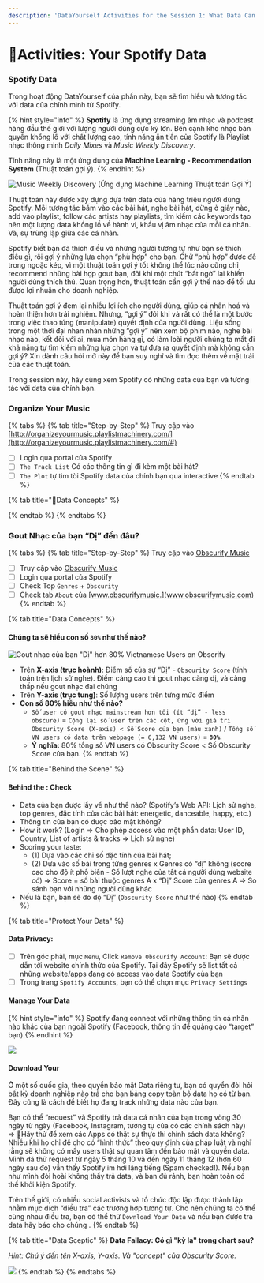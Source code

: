 ```yaml
---
description: 'DataYourself Activities for the Session 1: What Data Can Do?'
---
```


# Activities: Your Spotify Data

### Spotify Data

Trong hoạt động DataYourself của phần này, bạn sẽ tìm hiểu và tương tác với data của chính mình từ Spotify. 

{% hint style="info" %}
**Spotify** là ứng dụng streaming âm nhạc và podcast hàng đầu thế giới với lượng người dùng cực kỳ lớn. Bên cạnh kho nhạc bản quyền khổng lồ với chất lượng cao, tính năng ăn tiền của Spotify là Playlist nhạc thông minh _Daily Mixes_ và _Music Weekly Discovery_. 

Tính năng này là một ứng dụng của **Machine Learning - Recommendation System** \(Thuật toán gợi ý\).
{% endhint %}

![Music Weekly Discovery \(&#x1EE8;ng d&#x1EE5;ng Machine Learning Thu&#x1EAD;t to&#xE1;n G&#x1EE3;i &#xDD;\)](../../.gitbook/assets/image%20%281%29.png)

Thuật toán này được xây dựng dựa trên data của hàng triệu người dùng Spotify. Mỗi tương tác bấm vào các bài hát, nghe bài hát, dừng ở giây nào, add vào playlist, follow các artists hay playlists, tìm kiếm các keywords tạo nên một lượng data khổng lồ về hành vi, khẩu vị âm nhạc của mỗi cá nhân. Và, sự trùng lặp giữa các cá nhân.

Spotify biết bạn đã thích điều và những người tương tự như bạn sẽ thích điều gì, rồi gợi ý những lựa chọn “phù hợp” cho bạn. Chữ “phù hợp” được để trong ngoặc kép, vì một thuật toán gợi ý tốt không thể lúc nào cũng chỉ recommend những bài hợp gout bạn, đôi khi một chút “bất ngờ” lại khiến người dùng thích thú. Quan trọng hơn, thuật toán cần gợi ý thế nào để tối ưu được lợi nhuận cho doanh nghiệp.

Thuật toán gợi ý đem lại nhiều lợi ích cho người dùng, giúp cá nhân hoá và hoàn thiện hơn trải nghiệm. Nhưng, “gợi ý” đôi khi và rất có thể là một bước trong việc thao túng \(manipulate\) quyết định của người dùng. Liệu sống trong một thời đại nhan nhản những “gợi ý” nên xem bộ phim nào, nghe bài nhạc nào, kết đôi với ai, mua món hàng gì, có làm loài người chúng ta mất đi khả năng tự tìm kiếm những lựa chọn và tự đưa ra quyết định mà không cần gợi ý? Xin dành câu hỏi mở này để bạn suy nghĩ và tìm đọc thêm về mặt trái của các thuật toán.

Trong session này, hãy cùng xem Spotify có những data của bạn và tương tác với data của chính bạn.

### Organize Your Music

{% tabs %}
{% tab title="Step-by-Step" %}
Truy cập vào [http://organizeyourmusic.playlistmachinery.com/](http://organizeyourmusic.playlistmachinery.com/#)

* [ ] Login qua portal của Spotify
* [ ] `The Track List` Có các thông tin gì đi kèm một bài hát?
* [ ] `The Plot` tự tìm tòi Spotify data của chính bạn qua interactive 
{% endtab %}

{% tab title="Data Concepts" %}

{% endtab %}
{% endtabs %}

### Gout Nhạc của bạn “Dị” đến đâu?

{% tabs %}
{% tab title="Step-by-Step" %}
Truy cập vào [Obscurify Music](https://obscurifymusic.com/home)

* [ ] Truy cập vào [Obscurify Music](https://obscurifymusic.com/home)
* [ ] Login qua portal của Spotify
* [ ] Check Top `Genres` + `Obscurity`  
* [ ] Check tab `About` của [www.obscurifymusic.](www.obscurifymusic.com)
{% endtab %}

{% tab title="Data Concepts" %}
#### Chúng ta sẽ hiểu con số `80%` như thế nào?

![Gout nh&#x1EA1;c c&#x1EE7;a b&#x1EA1;n &quot;D&#x1ECB;&quot; h&#x1A1;n 80% Vietnamese Users on Obscrify](../../.gitbook/assets/image%20%283%29.png)

* Trên **X-axis \(trục hoành\)**: Điểm số của sự “Dị” - `Obscurity Score` \(tính toán trên lịch sử nghe\). Điểm càng cao thì gout nhạc càng dị, và càng thấp nếu gout nhạc đại chúng
* Trên **Y-axis \(trục tung\)**: Số lượng users trên từng mức điểm
* **Con số 80% hiểu như thế nào?** 
  * `Số user có gout nhạc mainstream hơn tôi (ít “dị” - less obscure)` = `Cộng lại số user trên các cột, ứng với giá trị Obscurity Score (X-axis) < Số Score của bạn (màu xanh)` / `Tổng số VN users có data trên webpage (= 6,132 VN users)` = **`80%`**. 
  * **Ý nghĩa:** 80% tổng số VN users có Obscurity Score &lt; Số Obscurity Score của bạn. 
{% endtab %}

{% tab title="Behind the Scene" %}
#### Behind the : Check 

* Data của bạn được lấy về như thế nào?  \(Spotify’s Web API: Lịch sử nghe, top genres, đặc tính của các bài hát: energetic, danceable, happy, etc.\)
* Thông tin của bạn có được bảo mật không?
* How it work?  \(Login =&gt; Cho phép access vào một phần data: User ID, Country, List of artists & tracks =&gt; Lịch sử nghe\)
* Scoring your taste: 
  * \(1\) Dựa vào các chỉ số đặc tính của bài hát; 
  * \(2\) Dựa vào số bài trong từng genres x Genres có “dị” không \(score cao cho độ ít phổ biến - Số lượt nghe của tất cả người dùng website có\)  =&gt; Score = số bài thuộc genres A x “Dị” Score của genres A  =&gt; So sánh bạn với những người dùng khác
* Nếu là bạn, bạn sẽ đo độ “Dị” \(`Obscurity Score` như thế nào\)
{% endtab %}

{% tab title="Protect Your Data" %}
#### Data Privacy: 

* [ ] Trên góc phải, mục `Menu`, Click `Remove Obscurify Account`: Bạn sẽ được dẫn tới website chính thức của Spotify. Tại đây Spotify sẽ list tất cả những website/apps đang có access vào data Spotify của bạn
* [ ] Trong trang `Spotify Accounts`, bạn có thể chọn mục `Privacy Settings` 

#### Manage Your Data

{% hint style="info" %}
Spotify đang connect với những thông tin cá nhân nào khác của bạn ngoài Spotify \(Facebook, thông tin để quảng cáo “target” bạn\)
{% endhint %}

![](../../.gitbook/assets/image%20%282%29.png)

#### Download Your 

Ở một số quốc gia, theo quyền bảo mật Data riêng tư, bạn có quyền đòi hỏi bất kỳ doanh nghiệp nào trả cho bạn bảng copy toàn bộ data họ có từ bạn. Đây cũng là cách để biết họ đang track những data nào của bạn. 

Bạn có thể “request” và Spotify trả data cá nhân của bạn trong vòng 30 ngày từ ngày \(Facebook, Instagram, tương tự của có các chính sách này\)   
=&gt; Hãy thử để xem các Apps có thật sự thực thi chính sách data không? Nhiều khi họ chỉ để cho có “hình thức” theo quy định của pháp luật và nghĩ rằng sẽ không có mấy users thật sự quan tâm đến bảo mật và quyền data. Mình đã thử request từ ngày 5 tháng 10 và đến ngày 11 tháng 12 \(hơn 60 ngày sau đó\) vẫn thấy Spotify im hơi lặng tiếng \(Spam checked!\). Nếu bạn như mình đòi hoài không thấy trả data, và bạn đủ rảnh, bạn hoàn toàn có thể khởi kiện Spotify. 

Trên thế giới, có nhiều social activists và tổ chức độc lập được thành lập nhằm mục đích “điều tra” các trường hợp tương tự. Cho nên chúng ta có thể cùng nhau điều tra, bạn có thể thử `Download Your Data` và nếu bạn được trả data hãy báo cho chúng .
{% endtab %}

{% tab title="Data Sceptic" %}
**Data Fallacy: Có gì "kỳ lạ" trong chart sau?**

_Hint: Chú ý đến tên X-axis, Y-axis. Và "concept" của Obscurity Score._

![](../../.gitbook/assets/image%20%285%29.png)
{% endtab %}
{% endtabs %}

